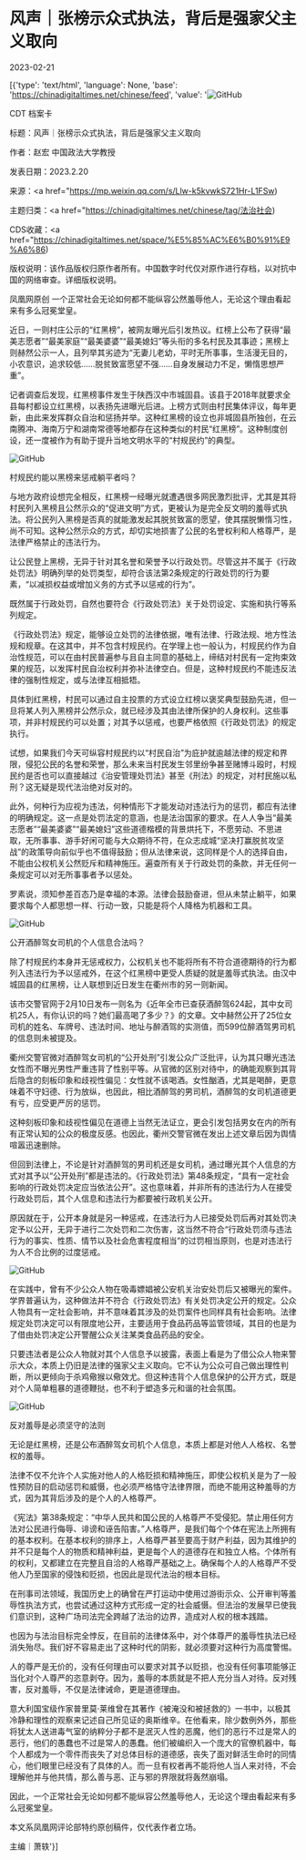 # 风声｜张榜示众式执法，背后是强家父主义取向

2023-02-21

[{'type': 'text/html', 'language': None, 'base': 'https://chinadigitaltimes.net/chinese/feed', 'value': '![GitHub](https://chinadigitaltimes.net/chinese/files/2023/02/image-1676949311343.png)



CDT 档案卡

标题：风声｜张榜示众式执法，背后是强家父主义取向

作者：赵宏 中国政法大学教授

发表日期：2023.2.20

来源：<a href="https://mp.weixin.qq.com/s/Llw-k5kvwkS721Hr-L1FSw)

主题归类：<a href="https://chinadigitaltimes.net/chinese/tag/法治社会)

CDS收藏：<a href="https://chinadigitaltimes.net/space/%E5%85%AC%E6%B0%91%E9%A6%86)

版权说明：该作品版权归原作者所有。中国数字时代仅对原作进行存档，以对抗中国的网络审查。详细版权说明。







凤凰网原创 一个正常社会无论如何都不能纵容公然羞辱他人，无论这个理由看起来有多么冠冕堂皇。



近日，一则村庄公示的“红黑榜”，被网友曝光后引发热议。红榜上公布了获得“最美志愿者”“最美家庭”“最美婆婆”“最美媳妇”等头衔的多名村民及其事迹；黑榜上则赫然公示一人，且列举其劣迹为“无妻儿老幼，平时无所事事，生活漫无目的，小农意识，追求较低……脱贫致富愿望不强……自身发展动力不足，懒惰思想严重”。

记者调查后发现，红黑榜事件发生于陕西汉中市城固县。该县于2018年就要求全县每村都设立红黑榜，以表扬先进曝光后进。上榜方式则由村民集体评议，每年更新，由此来发挥群众自治和惩扬并举。这种红黑榜的设立也非城固县所独创，在云南腾冲、海南万宁和湖南常德等地都存在这种类似的村民“红黑榜”。这种制度创设，还一度被作为有助于提升当地文明水平的“村规民约”的典型。

![GitHub](https://chinadigitaltimes.net/chinese/files/2023/02/post-693167-63f4397cb5c38.png)

村规民约能以黑榜来惩戒躺平者吗？

与地方政府设想完全相反，红黑榜一经曝光就遭遇很多网民激烈批评，尤其是其将村民列入黑榜且公然示众的“促进文明”方式，更被认为是完全反文明的羞辱式执法。将公民列入黑榜是否真的就能激发起其脱贫致富的愿望，使其摆脱懒惰习性，尚不可知。这种公然示众的方式，却切实地损害了公民的名誉权利和人格尊严，是法律严格禁止的违法行为。

让公民登上黑榜，无异于针对其名誉和荣誉予以行政处罚。尽管这并不属于《行政处罚法》明确列举的处罚类型，却符合该法第2条规定的行政处罚的行为要素，“以减损权益或增加义务的方式予以惩戒的行为”。

既然属于行政处罚，自然也要符合《行政处罚法》关于处罚设定、实施和执行等系列规定。

《行政处罚法》规定，能够设立处罚的法律依据，唯有法律、行政法规、地方性法规和规章。在这其中，并不包含村规民约。在学理上也一般认为，村规民约作为自治性规范，可以在由村民普遍参与且自主同意的基础上，缔结对村民有一定拘束效果的规范，以发挥村民自治权利并弥补法律空白。但是，这种村规民约不能违反法律的强制性规定，或与法律互相抵牾。

具体到红黑榜，村民可以通过自主投票的方式设立红榜以褒奖典型鼓励先进，但一旦将某人列入黑榜并公然示众，就已经涉及其由法律所保护的人身权利。这些事项，并非村规民约可以处置；对其予以惩戒，也要严格依照《行政处罚法》的规定执行。

试想，如果我们今天可纵容村规民约以“村民自治”为庇护就逾越法律的规定和界限，侵犯公民的名誉和荣誉，那么未来当村民发生邻里纷争甚至赌博斗殴时，村规民约是否也可以直接越过《治安管理处罚法》甚至《刑法》的规定，对村民施以私刑？这无疑是现代法治绝对反对的。

此外，何种行为应视为违法，何种情形下才能发动对违法行为的惩罚，都应有法律的明确规定。这一点是处罚法定的意涵，也是法治国家的要求。在人人争当“最美志愿者”“最美婆婆”“最美媳妇”这些道德楷模的背景烘托下，不愿劳动、不思进取，无所事事、游手好闲可能与大众期待不符，在众志成城“坚决打赢脱贫攻坚战”的政策导向前似乎也不值得鼓励；但从法律来说，这同样是个人的选择自由，不能由公权机关公然贬斥和精神施压。遍查所有关于行政处罚的条款，并无任何一条规定可以对无所事事者予以惩处。

罗素说，须知参差百态乃是幸福的本源。法律会鼓励奋进，但从未禁止躺平，如果要求每个人都思想一样、行动一致，只能是将个人降格为机器和工具。

![GitHub](https://chinadigitaltimes.net/chinese/files/2023/02/post-693167-63f4397cbdb8a.png)

公开酒醉驾女司机的个人信息合法吗？

除了村规民约本身并无惩戒权力，公权机关也不能将所有不符合道德期待的行为都列入违法行为予以惩戒外，在这个红黑榜中更受人质疑的就是羞辱式执法。由汉中城固县的红黑榜，让人联想到近日发生在衢州市的另一则新闻。

该市交警官网于2月10日发布一则名为《近年全市已查获酒醉驾624起，其中女司机25人，有你认识的吗？她们最高喝了多少？》的文章。文中赫然公开了25位女司机的姓名、车牌号、违法时间、地址与醉酒驾的实测值，而599位醉酒驾男司机的信息则未被提及。

衢州交警官微对酒醉驾女司机的“公开处刑”引发公众广泛批评，认为其只曝光违法女性而不曝光男性严重违背了性别平等。从官微的区别对待中，的确能观察到其背后隐含的刻板印象和歧视性偏见：女性就不该喝酒。女性酗酒，尤其是喝醉，更意味着不守妇德、行为放纵，也因此，相比酒醉驾的男司机，酒醉驾的女司机道德更有亏，应受更严厉的惩罚。

这种刻板印象和歧视性偏见在道德上当然无法证立，更会引发包括男女在内的所有有正常认知的公众的极度反感。也因此，衢州交警官微在发出上述文章后因为舆情喧嚣迅速删除。

但回到法律上，不论是针对酒醉驾的男司机还是女司机，通过曝光其个人信息的方式对其予以“公开处刑”都是违法的。《行政处罚法》第48条规定，“具有一定社会影响的行政处罚决定应当依法公开”。这也意味着，并非所有的违法行为人在接受行政处罚后，其个人信息和违法行为都要被行政机关公开。

原因就在于，公开本身就是另一种惩戒，在违法行为人已接受处罚后再对其处罚决定予以公开，无异于进行二次处罚和二次伤害，这当然不符合“行政处罚须与违法行为的事实、性质、情节以及社会危害程度相当”的过罚相当原则，也是对违法行为人不合比例的过度惩戒。

![GitHub](https://chinadigitaltimes.net/chinese/files/2023/02/post-693167-63f4397cd1d0e.)

在实践中，曾有不少公众人物在吸毒嫖娼被公安机关治安处罚后又被曝光的案件。学界普遍认为，这种做法并不符合《行政处罚法》有关处罚决定公开的规定。公众人物具有一定社会影响，并不意味着其涉及的处罚案件也同样具有社会影响。法律规定处罚决定可以有限度地公开，主要适用于食品药品等监管领域，其目的也是为了借由处罚决定公开警醒公众关注某类食品药品的安全。

只要违法者是公众人物就对其个人信息予以披露，表面上看是为了借公众人物来警示大众，本质上仍旧是法律的强家父主义取向。它不认为公众可自己做出理性判断，所以更倾向于杀鸡儆猴以儆效尤。但这种违背个人信息保护的公开方式，既是对个人简单粗暴的道德鞭挞，也不利于塑造多元和谐的社会氛围。

![GitHub](https://chinadigitaltimes.net/chinese/files/2023/02/post-693167-63f4397cda7e7.png)

反对羞辱是必须坚守的法则

无论是红黑榜，还是公布酒醉驾女司机个人信息，本质上都是对他人人格权、名誉权的羞辱。

法律不仅不允许个人实施对他人的人格贬损和精神施压，即使公权机关是为了一般性预防目的启动惩罚和威慑，也必须严格恪守法律界限，而绝不能用这种羞辱的方式，因为其背后涉及的是个人的人格尊严。

《宪法》第38条规定：“中华人民共和国公民的人格尊严不受侵犯。禁止用任何方法对公民进行侮辱、诽谤和诬告陷害。”人格尊严，是我们每个个体在宪法上所拥有的基本权利。在基本权利的排序上，人格尊严甚至要高于财产利益，因为其维护的并不只是每个人的物质和精神利益，更是每个人的道德存在和独立人格。个体所有的权利，又都建立在完整且自洽的人格尊严基础之上。确保每个人的人格尊严不受他人乃至国家的侵蚀和贬损，也因此是现代法治的根本目标。

在刑事司法领域，我国历史上的确曾在严打运动中使用过游街示众、公开审判等羞辱性执法方式，也尝试通过这种方式形成一定的社会威慑。但法治的发展早已使我们意识到，这种广场司法完全跨越了法治的边界，造成对人权的根本践踏。

也因为与法治目标完全悖反，在目前的法律体系中，对个体尊严的羞辱性执法已经消失殆尽。我们好不容易走出了这种时代的阴影，就必须要对这种行为高度警惕。

人的尊严是无价的，没有任何理由可以要求对其予以贬损，也没有任何事项能够正当化对个人尊严的恣意剥夺。因为，羞辱的本质就是不把人充分当人对待。反对残害，反对羞辱，不仅是法律诫命，更是道德理由。

意大利国宝级作家普里莫·莱维曾在其著作《被淹没和被拯救的》一书中，以极其冷静和理性的观察来记述自己所见证的奥斯维辛。在他看来，除少数例外外，那些将犹太人送进毒气室的纳粹分子都不是泯灭人性的恶魔，他们的恶行不过是常人的恶行，他们的愚蠢也不过是常人的愚蠢。他们被编织入一个庞大的官僚机器中，每个人都成为一个零件而丧失了对总体目标的道德感，丧失了面对鲜活生命时的同情心，他们眼里已经没有了具体的人。而一旦有权者再不能将他人当人来对待，不会理解他并与他共情，那么善与恶、正与邪的界限就将轰然崩塌。

因此，一个正常社会无论如何都不能纵容公然羞辱他人，无论这个理由看起来有多么冠冕堂皇。

本文系凤凰网评论部特约原创稿件，仅代表作者立场。

主编｜萧轶'}]